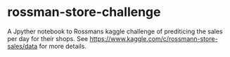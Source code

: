 # rossman-store-challenge
A Jpyther notebook to Rossmans kaggle challenge of prediticing the sales per day for their shops. See https://www.kaggle.com/c/rossmann-store-sales/data for more details.
